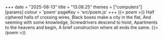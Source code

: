 +++
date = "2025-08-13"
title = "13.08.25"
themes = ["computers"]
[params]
  colour = 'poem'
  pageKey = 'src/poem.js'
+++
{{< poem >}}
Half ciphered halls of crossing wires,
Black boxes make a city in the flat,
And seeming with some knowledge,
Screwdrivers descend to hoist,
Apartments to the heavens and begin,
A brief construction where all ends the same.
{{< /poem >}}